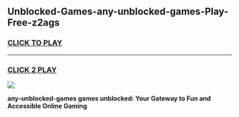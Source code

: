 
## Unblocked-Games-any-unblocked-games-Play-Free-z2ags
<h3>
<a href="https://premium76.site?title=any-unblocked-games&ref=23A">CLICK TO PLAY</a></h3>
<hr>

<h3>
<a href="https://premium76.site?title=any-unblocked-games&ref=23A">CLICK 2 PLAY</a>
  
</h3>

<a href="https://premium76.site?title=any-unblocked-games&ref=23A"><img src="https://clearcache.store/games.png"></a>


**any-unblocked-games games unblocked: Your Gateway to Fun and Accessible Online Gaming**
